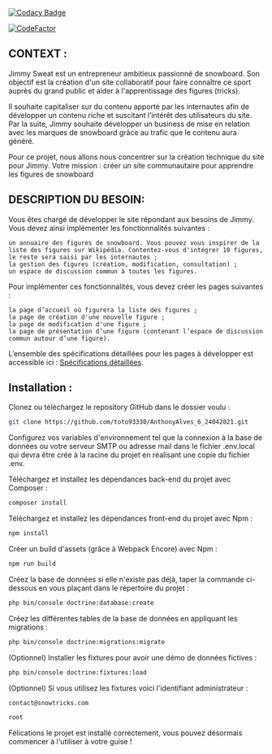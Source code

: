 [![Codacy Badge](https://app.codacy.com/project/badge/Grade/5dad21e71c4c49ee9a6a4637133f7e0d)](https://www.codacy.com/gh/toto93330/AnthonyAlves_6_24042021/dashboard?utm_source=github.com&amp;utm_medium=referral&amp;utm_content=toto93330/AnthonyAlves_6_24042021&amp;utm_campaign=Badge_Grade)

[![CodeFactor](https://www.codefactor.io/repository/github/toto93330/anthonyalves_6_24042021/badge)](https://www.codefactor.io/repository/github/toto93330/anthonyalves_6_24042021)

## CONTEXT : 

Jimmy Sweat est un entrepreneur ambitieux passionné de snowboard. Son objectif est la création d'un site collaboratif pour faire connaître ce sport auprès du grand public et aider à l'apprentissage des figures (tricks).

Il souhaite capitaliser sur du contenu apporté par les internautes afin de développer un contenu riche et suscitant l’intérêt des utilisateurs du site. Par la suite, Jimmy souhaite développer un business de mise en relation avec les marques de snowboard grâce au trafic que le contenu aura généré.

Pour ce projet, nous allons nous concentrer sur la création technique du site pour Jimmy.
Votre mission : créer un site communautaire pour apprendre les figures de snowboard

## DESCRIPTION DU BESOIN:

Vous êtes chargé de développer le site répondant aux besoins de Jimmy. Vous devez ainsi implémenter les fonctionnalités suivantes : 

    un annuaire des figures de snowboard. Vous pouvez vous inspirer de la liste des figures sur Wikipédia. Contentez-vous d'intégrer 10 figures, le reste sera saisi par les internautes ;
    la gestion des figures (création, modification, consultation) ;
    un espace de discussion commun à toutes les figures.

Pour implémenter ces fonctionnalités, vous devez créer les pages suivantes :

    la page d’accueil où figurera la liste des figures ; 
    la page de création d'une nouvelle figure ;
    la page de modification d'une figure ;
    la page de présentation d’une figure (contenant l’espace de discussion commun autour d’une figure).

L’ensemble des spécifications détaillées pour les pages à développer est accessible ici : [Spécifications détaillées][PlGh].

## Installation : 

Clonez ou téléchargez le repository GitHub dans le dossier voulu :
```sh
git clone https://github.com/toto93330/AnthonyAlves_6_24042021.git
```
Configurez vos variables d'environnement tel que la connexion à la base de données ou votre serveur SMTP ou adresse mail dans le fichier .env.local qui devra être crée à la racine du projet en réalisant une copie du fichier .env.

Téléchargez et installez les dépendances back-end du projet avec Composer :
```sh
composer install
```
Téléchargez et installez les dépendances front-end du projet avec Npm :
```sh
npm install
```
Créer un build d'assets (grâce à Webpack Encore) avec Npm :
```sh
npm run build
```
Créez la base de données si elle n'existe pas déjà, taper la commande ci-dessous en vous plaçant dans le répertoire du projet :
```sh
php bin/console doctrine:database:create
```
Créez les différentes tables de la base de données en appliquant les migrations :
```sh
php bin/console doctrine:migrations:migrate
```
(Optionnel) Installer les fixtures pour avoir une démo de données fictives :
```sh
php bin/console doctrine:fixtures:load
```
(Optionnel) Si vous utilisez les fixtures voici l'identifiant administrateur :

```sh
contact@snowtricks.com
```
```sh
root
```

Félications le projet est installé correctement, vous pouvez désormais commencer à l'utiliser à votre guise !



[PlGh]: <https://s3-eu-west-1.amazonaws.com/course.oc-static.com/projects/DAPHPSF_P8/DAPHP_P6_spe%CC%81cifications.zip/>
